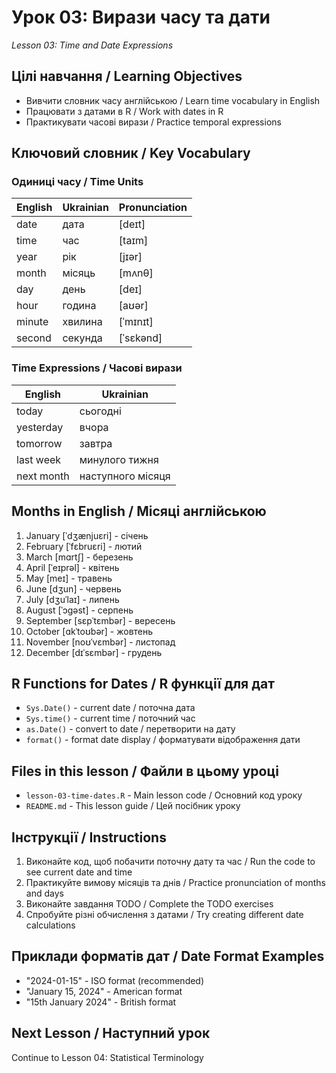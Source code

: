 # Урок 03: Вирази часу та дати
*Lesson 03: Time and Date Expressions*

## Цілі навчання / Learning Objectives

- Вивчити словник часу англійською / Learn time vocabulary in English
- Працювати з датами в R / Work with dates in R
- Практикувати часові вирази / Practice temporal expressions

## Ключовий словник / Key Vocabulary

### Одиниці часу / Time Units
| English | Ukrainian | Pronunciation |
|---------|-----------|---------------|
| date | дата | [deɪt] |
| time | час | [taɪm] |
| year | рік | [jɪər] |
| month | місяць | [mʌnθ] |
| day | день | [deɪ] |
| hour | година | [aʊər] |
| minute | хвилина | [ˈmɪnɪt] |
| second | секунда | [ˈsɛkənd] |

### Time Expressions / Часові вирази
| English | Ukrainian |
|---------|-----------|
| today | сьогодні |
| yesterday | вчора |
| tomorrow | завтра |
| last week | минулого тижня |
| next month | наступного місяця |

## Months in English / Місяці англійською

1. January [ˈdʒænjuɛri] - січень
2. February [ˈfɛbruɛri] - лютий
3. March [mɑrtʃ] - березень
4. April [ˈeɪprəl] - квітень
5. May [meɪ] - травень
6. June [dʒun] - червень
7. July [dʒuˈlaɪ] - липень
8. August [ˈɔgəst] - серпень
9. September [sɛpˈtɛmbər] - вересень
10. October [ɑkˈtoʊbər] - жовтень
11. November [noʊˈvɛmbər] - листопад
12. December [dɪˈsɛmbər] - грудень

## R Functions for Dates / R функції для дат

- `Sys.Date()` - current date / поточна дата
- `Sys.time()` - current time / поточний час
- `as.Date()` - convert to date / перетворити на дату
- `format()` - format date display / форматувати відображення дати

## Files in this lesson / Файли в цьому уроці

- `lesson-03-time-dates.R` - Main lesson code / Основний код уроку
- `README.md` - This lesson guide / Цей посібник уроку

## Інструкції / Instructions

1. Виконайте код, щоб побачити поточну дату та час / Run the code to see current date and time
2. Практикуйте вимову місяців та днів / Practice pronunciation of months and days
3. Виконайте завдання TODO / Complete the TODO exercises
4. Спробуйте різні обчислення з датами / Try creating different date calculations

## Приклади форматів дат / Date Format Examples

- "2024-01-15" - ISO format (recommended)
- "January 15, 2024" - American format  
- "15th January 2024" - British format

## Next Lesson / Наступний урок

Continue to Lesson 04: Statistical Terminology